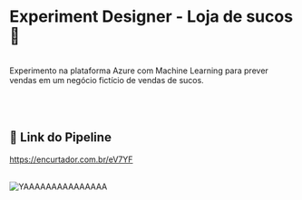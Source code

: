 
# Experiment Designer - Loja de sucos 🧃 <br>
<br>
Experimento na plataforma Azure com Machine Learning para prever vendas em um negócio fictício de vendas de sucos.<br>
<br>
<br>
<br>

## 🔗 Link do Pipeline

https://encurtador.com.br/eV7YF<br>
<br>

![YAAAAAAAAAAAAAAA](https://github.com/user-attachments/assets/252d13e6-1e6f-4b81-a589-61a4d435b6d0)
